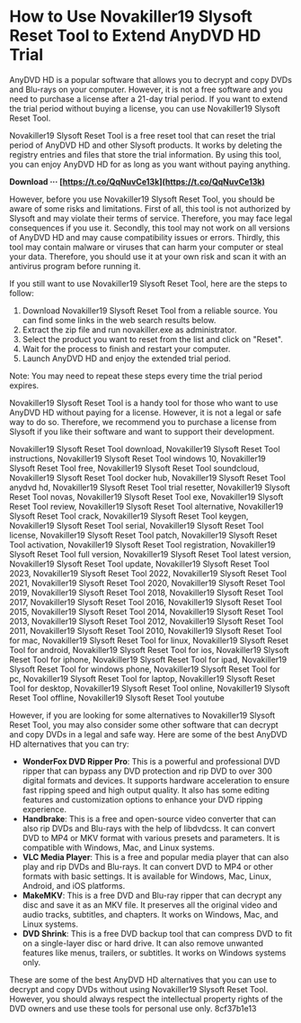 
 
# How to Use Novakiller19 Slysoft Reset Tool to Extend AnyDVD HD Trial
 
AnyDVD HD is a popular software that allows you to decrypt and copy DVDs and Blu-rays on your computer. However, it is not a free software and you need to purchase a license after a 21-day trial period. If you want to extend the trial period without buying a license, you can use Novakiller19 Slysoft Reset Tool.
 
Novakiller19 Slysoft Reset Tool is a free reset tool that can reset the trial period of AnyDVD HD and other Slysoft products. It works by deleting the registry entries and files that store the trial information. By using this tool, you can enjoy AnyDVD HD for as long as you want without paying anything.
 
**Download ··· [https://t.co/QqNuvCe13k](https://t.co/QqNuvCe13k)**


 
However, before you use Novakiller19 Slysoft Reset Tool, you should be aware of some risks and limitations. First of all, this tool is not authorized by Slysoft and may violate their terms of service. Therefore, you may face legal consequences if you use it. Secondly, this tool may not work on all versions of AnyDVD HD and may cause compatibility issues or errors. Thirdly, this tool may contain malware or viruses that can harm your computer or steal your data. Therefore, you should use it at your own risk and scan it with an antivirus program before running it.
 
If you still want to use Novakiller19 Slysoft Reset Tool, here are the steps to follow:
 
1. Download Novakiller19 Slysoft Reset Tool from a reliable source. You can find some links in the web search results below.
2. Extract the zip file and run novakiller.exe as administrator.
3. Select the product you want to reset from the list and click on "Reset".
4. Wait for the process to finish and restart your computer.
5. Launch AnyDVD HD and enjoy the extended trial period.

Note: You may need to repeat these steps every time the trial period expires.
 
Novakiller19 Slysoft Reset Tool is a handy tool for those who want to use AnyDVD HD without paying for a license. However, it is not a legal or safe way to do so. Therefore, we recommend you to purchase a license from Slysoft if you like their software and want to support their development.
 
Novakiller19 Slysoft Reset Tool download,  Novakiller19 Slysoft Reset Tool instructions,  Novakiller19 Slysoft Reset Tool windows 10,  Novakiller19 Slysoft Reset Tool free,  Novakiller19 Slysoft Reset Tool soundcloud,  Novakiller19 Slysoft Reset Tool docker hub,  Novakiller19 Slysoft Reset Tool anydvd hd,  Novakiller19 Slysoft Reset Tool trial resetter,  Novakiller19 Slysoft Reset Tool novas,  Novakiller19 Slysoft Reset Tool exe,  Novakiller19 Slysoft Reset Tool review,  Novakiller19 Slysoft Reset Tool alternative,  Novakiller19 Slysoft Reset Tool crack,  Novakiller19 Slysoft Reset Tool keygen,  Novakiller19 Slysoft Reset Tool serial,  Novakiller19 Slysoft Reset Tool license,  Novakiller19 Slysoft Reset Tool patch,  Novakiller19 Slysoft Reset Tool activation,  Novakiller19 Slysoft Reset Tool registration,  Novakiller19 Slysoft Reset Tool full version,  Novakiller19 Slysoft Reset Tool latest version,  Novakiller19 Slysoft Reset Tool update,  Novakiller19 Slysoft Reset Tool 2023,  Novakiller19 Slysoft Reset Tool 2022,  Novakiller19 Slysoft Reset Tool 2021,  Novakiller19 Slysoft Reset Tool 2020,  Novakiller19 Slysoft Reset Tool 2019,  Novakiller19 Slysoft Reset Tool 2018,  Novakiller19 Slysoft Reset Tool 2017,  Novakiller19 Slysoft Reset Tool 2016,  Novakiller19 Slysoft Reset Tool 2015,  Novakiller19 Slysoft Reset Tool 2014,  Novakiller19 Slysoft Reset Tool 2013,  Novakiller19 Slysoft Reset Tool 2012,  Novakiller19 Slysoft Reset Tool 2011,  Novakiller19 Slysoft Reset Tool 2010,  Novakiller19 Slysoft Reset Tool for mac,  Novakiller19 Slysoft Reset Tool for linux,  Novakiller19 Slysoft Reset Tool for android,  Novakiller19 Slysoft Reset Tool for ios,  Novakiller19 Slysoft Reset Tool for iphone,  Novakiller19 Slysoft Reset Tool for ipad,  Novakiller19 Slysoft Reset Tool for windows phone,  Novakiller19 Slysoft Reset Tool for pc,  Novakiller19 Slysoft Reset Tool for laptop,  Novakiller19 Slysoft Reset Tool for desktop,  Novakiller19 Slysoft Reset Tool online,  Novakiller19 Slysoft Reset Tool offline,  Novakiller19 Slysoft Reset Tool youtube
  
However, if you are looking for some alternatives to Novakiller19 Slysoft Reset Tool, you may also consider some other software that can decrypt and copy DVDs in a legal and safe way. Here are some of the best AnyDVD HD alternatives that you can try:

- **WonderFox DVD Ripper Pro**: This is a powerful and professional DVD ripper that can bypass any DVD protection and rip DVD to over 300 digital formats and devices. It supports hardware acceleration to ensure fast ripping speed and high output quality. It also has some editing features and customization options to enhance your DVD ripping experience.
- **Handbrake**: This is a free and open-source video converter that can also rip DVDs and Blu-rays with the help of libdvdcss. It can convert DVD to MP4 or MKV format with various presets and parameters. It is compatible with Windows, Mac, and Linux systems.
- **VLC Media Player**: This is a free and popular media player that can also play and rip DVDs and Blu-rays. It can convert DVD to MP4 or other formats with basic settings. It is available for Windows, Mac, Linux, Android, and iOS platforms.
- **MakeMKV**: This is a free DVD and Blu-ray ripper that can decrypt any disc and save it as an MKV file. It preserves all the original video and audio tracks, subtitles, and chapters. It works on Windows, Mac, and Linux systems.
- **DVD Shrink**: This is a free DVD backup tool that can compress DVD to fit on a single-layer disc or hard drive. It can also remove unwanted features like menus, trailers, or subtitles. It works on Windows systems only.

These are some of the best AnyDVD HD alternatives that you can use to decrypt and copy DVDs without using Novakiller19 Slysoft Reset Tool. However, you should always respect the intellectual property rights of the DVD owners and use these tools for personal use only.
 8cf37b1e13
 
